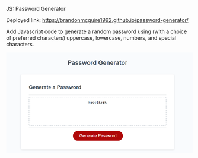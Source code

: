 JS: Password Generator

Deployed link:
https://brandonmcguire1992.github.io/password-generator/

Add Javascript code to generate a random password using (with a choice of preferred characters) uppercase, lowercase, numbers, and special characters.

<p align="center">
    <img src="Develop\image\password-generator-web.png">
</p>